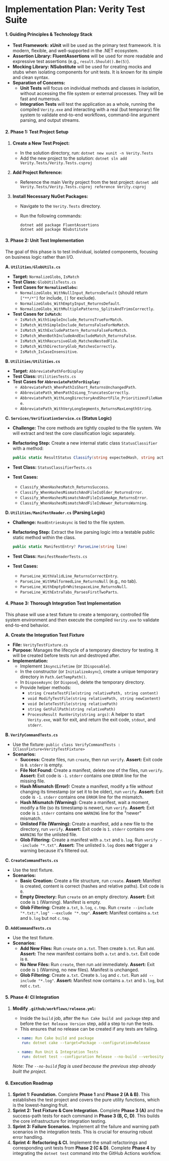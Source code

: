 # **Implementation Plan: Verity Test Suite**

#### **1. Guiding Principles & Technology Stack**

* **Test Framework:** **xUnit** will be used as the primary test framework. It is modern, flexible, and well-supported in the .NET ecosystem.
* **Assertion Library:** **FluentAssertions** will be used for more readable and expressive test assertions (e.g., `result.Should().Be(5)`).
* **Mocking Library:** **NSubstitute** will be used for creating mocks and stubs when isolating components for unit tests. It is known for its simple and clean syntax.
* **Separation of Concerns:**
  * **Unit Tests** will focus on individual methods and classes in isolation, without accessing the file system or external processes. They will be fast and numerous.
  * **Integration Tests** will test the application as a whole, running the compiled `Verity.exe` and interacting with a real (but temporary) file system to validate end-to-end workflows, command-line argument parsing, and output streams.

#### **2. Phase 1: Test Project Setup**

1. **Create a New Test Project:**
    * In the solution directory, run: `dotnet new xunit -n Verity.Tests`
    * Add the new project to the solution: `dotnet sln add Verity.Tests/Verity.Tests.csproj`

2. **Add Project Reference:**
    * Reference the main Verity project from the test project:
        `dotnet add Verity.Tests/Verity.Tests.csproj reference Verity.csproj`

3. **Install Necessary NuGet Packages:**
    * Navigate to the `Verity.Tests` directory.
    * Run the following commands:

        ```shell
        dotnet add package FluentAssertions
        dotnet add package NSubstitute
        ```

#### **3. Phase 2: Unit Test Implementation**

The goal of this phase is to test individual, isolated components, focusing on business logic rather than I/O.

**A. `Utilities/GlobUtils.cs`**

* **Target:** `NormalizeGlobs`, `IsMatch`
* **Test Class:** `GlobUtilsTests.cs`
* **Test Cases for `NormalizeGlobs`:**
  * `NormalizeGlobs_WithNullInput_ReturnsDefault` (should return `["**/*"]` for include, `[]` for exclude).
  * `NormalizeGlobs_WithEmptyInput_ReturnsDefault`.
  * `NormalizeGlobs_WithMultiplePatterns_SplitsAndTrimsCorrectly`.
* **Test Cases for `IsMatch`:**
  * `IsMatch_WithSimpleInclude_ReturnsTrueForMatch`.
  * `IsMatch_WithSimpleInclude_ReturnsFalseForNoMatch`.
  * `IsMatch_WithExcludePattern_ReturnsFalseForMatch`.
  * `IsMatch_WhenBothIncludeAndExcludeMatch_ReturnsFalse`.
  * `IsMatch_WithRecursiveGlob_MatchesNestedFile`.
  * `IsMatch_WithDirectoryGlob_MatchesCorrectly`.
  * `IsMatch_IsCaseInsensitive`.

**B. `Utilities/Utilities.cs`**

* **Target:** `AbbreviatePathForDisplay`
* **Test Class:** `UtilitiesTests.cs`
* **Test Cases for `AbbreviatePathForDisplay`:**
  * `AbbreviatePath_WhenPathIsShort_ReturnsUnchangedPath`.
  * `AbbreviatePath_WhenPathIsLong_TruncatesCorrectly`.
  * `AbbreviatePath_WithLongDirectoryAndShortFile_PrioritizesFileName`.
  * `AbbreviatePath_WithVeryLongSegments_ReturnsMaxLengthString`.

**C. `Services/VerificationService.cs` (Status Logic)**

* **Challenge:** The core methods are tightly coupled to the file system. We will extract and test the core classification logic separately.
* **Refactoring Step:** Create a new internal static class `StatusClassifier` with a method:

    ```csharp
    public static ResultStatus Classify(string expectedHash, string actualHash, DateTime fileWriteTime, DateTime manifestWriteTime)
    ```

* **Test Class:** `StatusClassifierTests.cs`
* **Test Cases:**
  * `Classify_WhenHashesMatch_ReturnsSuccess`.
  * `Classify_WhenHashesMismatchAndFileIsOlder_ReturnsError`.
  * `Classify_WhenHashesMismatchAndFileIsSameAge_ReturnsError`.
  * `Classify_WhenHashesMismatchAndFileIsNewer_ReturnsWarning`.

**D. `Utilities/ManifestReader.cs` (Parsing Logic)**

* **Challenge:** `ReadEntriesAsync` is tied to the file system.
* **Refactoring Step:** Extract the line parsing logic into a testable public static method within the class.

    ```csharp
    public static ManifestEntry? ParseLine(string line)
    ```

* **Test Class:** `ManifestReaderTests.cs`
* **Test Cases:**
  * `ParseLine_WithValidLine_ReturnsCorrectEntry`.
  * `ParseLine_WithMalformedLine_ReturnsNull` (e.g., no tab).
  * `ParseLine_WithEmptyOrWhitespaceLine_ReturnsNull`.
  * `ParseLine_WithExtraTabs_ParsesFirstTwoParts`.

#### **4. Phase 3: Thorough Integration Test Implementation**

This phase will use a test fixture to create a temporary, controlled file system environment and then execute the compiled `Verity.exe` to validate end-to-end behavior.

**A. Create the Integration Test Fixture**

* **File:** `VerityTestFixture.cs`
* **Purpose:** Manages the lifecycle of a temporary directory for testing. It will be created before tests run and destroyed after.
* **Implementation:**
  * Implement `IAsyncLifetime` (or `IDisposable`).
  * In the constructor (or `InitializeAsync`), create a unique temporary directory in `Path.GetTempPath()`.
  * In `DisposeAsync` (or `Dispose`), delete the temporary directory.
  * Provide helper methods:
    * `string CreateTestFile(string relativePath, string content)`
    * `void ModifyTestFile(string relativePath, string newContent)`
    * `void DeleteTestFile(string relativePath)`
    * `string GetFullPath(string relativePath)`
    * `ProcessResult RunVerity(string args)`: A helper to start `Verity.exe`, wait for exit, and return the exit code, `stdout`, and `stderr`.

**B. `VerifyCommandTests.cs`**

* Use the fixture: `public class VerifyCommandTests : IClassFixture<VerityTestFixture>`
* **Scenarios:**
  * **Success:** Create files, run `create`, then run `verify`. **Assert:** Exit code is `0`. `stderr` is empty.
  * **File Not Found:** Create a manifest, delete one of the files, run `verify`. **Assert:** Exit code is `-1`. `stderr` contains one `ERROR` line for the missing file.
  * **Hash Mismatch (Error):** Create a manifest, modify a file *without* changing its timestamp (or set it to be older), run `verify`. **Assert:** Exit code is `-1`. `stderr` contains one `ERROR` line for the mismatch.
  * **Hash Mismatch (Warning):** Create a manifest, wait a moment, modify a file (so its timestamp is newer), run `verify`. **Assert:** Exit code is `1`. `stderr` contains one `WARNING` line for the "newer" mismatch.
  * **Unlisted File (Warning):** Create a manifest, add a new file to the directory, run `verify`. **Assert:** Exit code is `1`. `stderr` contains one `WARNING` for the unlisted file.
  * **Glob Filtering:** Create a manifest with `a.txt` and `b.log`. Run `verify --include "*.txt"`. **Assert:** The unlisted `b.log` does **not** trigger a warning because it's filtered out.

**C. `CreateCommandTests.cs`**

* Use the test fixture.
* **Scenarios:**
  * **Basic Creation:** Create a file structure, run `create`. **Assert:** Manifest is created, content is correct (hashes and relative paths). Exit code is `0`.
  * **Empty Directory:** Run `create` on an empty directory. **Assert:** Exit code is `1` (Warning). Manifest is empty.
  * **Glob Filtering:** Create `a.txt`, `b.log`, `c.tmp`. Run `create --include "*.txt;*.log" --exclude "*.tmp"`. **Assert:** Manifest contains `a.txt` and `b.log` but not `c.tmp`.

**D. `AddCommandTests.cs`**

* Use the test fixture.
* **Scenarios:**
  * **Add New Files:** Run `create` on `a.txt`. Then create `b.txt`. Run `add`. **Assert:** The new manifest contains both `a.txt` and `b.txt`. Exit code is `0`.
  * **No New Files:** Run `create`, then run `add` immediately. **Assert:** Exit code is `1` (Warning, no new files). Manifest is unchanged.
  * **Glob Filtering:** Create `a.txt`. Create `b.log` and `c.txt`. Run `add --include "*.log"`. **Assert:** Manifest now contains `a.txt` and `b.log`, but not `c.txt`.

#### **5. Phase 4: CI Integration**

1. **Modify `.github/workflows/release.yml`:**
    * Inside the `build` job, after the `Run Cake build and package` step and before the `Get Release Version` step, add a step to run the tests.
    * This ensures that no release can be created if any tests are failing.

    ```yaml
      - name: Run Cake build and package
        run: dotnet cake --target=Package --configuration=Release

      - name: Run Unit & Integration Tests
        run: dotnet test --configuration Release --no-build --verbosity normal
    ```

    *Note: The `--no-build` flag is used because the previous step already built the project.*

#### **6. Execution Roadmap**

1. **Sprint 1: Foundation.** Complete **Phase 1** and **Phase 2 (A & B)**. This establishes the test project and covers the pure utility functions, which is the lowest-hanging fruit.
2. **Sprint 2: Test Fixture & Core Integration.** Complete **Phase 3 (A)** and the success-path tests for each command in **Phase 3 (B, C, D)**. This builds the core infrastructure for integration testing.
3. **Sprint 3: Failure Scenarios.** Implement all the failure and warning path scenarios in the integration tests. This is crucial for ensuring robust error handling.
4. **Sprint 4: Refactoring & CI.** Implement the small refactorings and corresponding unit tests from **Phase 2 (C & D)**. Complete **Phase 4** by integrating the `dotnet test` command into the GitHub Actions workflow.
